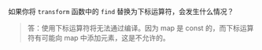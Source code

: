 如果你将 `transform` 函数中的 `find` 替换为下标运算符，会发生什么情况？

> 答：使用下标运算符将无法通过编译。因为 map 是 const 的，而下标运算符有可能向 map 中添加元素，这是不允许的。
